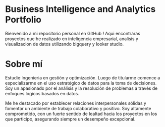 # Business Intelligence and Analytics Portfolio

Bienvenido a mi repositorio personal en GitHub !
Aqui encontraras proyectos que he realizado en inteligencia empresarial, analisis y visualizacion de datos utilizando bigquery y looker studio. 

# Sobre mí

Estudie Ingenieria en gestión y optimización. Luego de titularme comence a especializarme en el uso estratégico de datos para la toma de decisiones. Soy un apasionado por el análisis y la resolución de problemas a través de enfoques lógicos basados en datos.

Me he destacado por establecer relaciones interpersonales sólidas y fomentar un ambiente de trabajo colaborativo y positivo. Soy altamente comprometido, con un fuerte sentido de lealtad hacia los proyectos en los que participo, asegurando siempre un desempeño excepcional.
